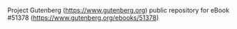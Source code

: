 Project Gutenberg (https://www.gutenberg.org) public repository for
eBook #51378 (https://www.gutenberg.org/ebooks/51378)
